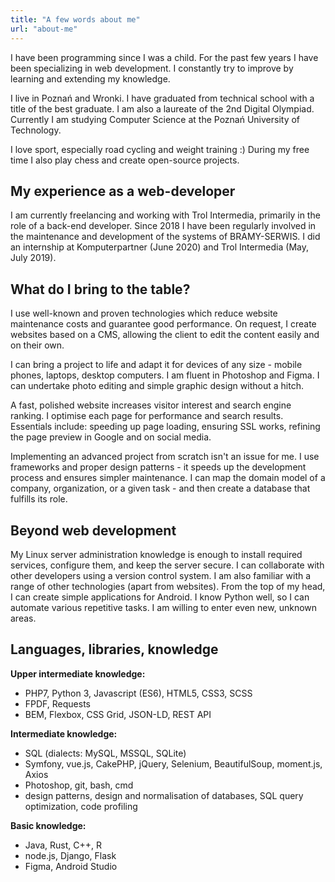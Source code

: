 ```yaml
---
title: "A few words about me"
url: "about-me"
---
```


I have been programming since I was a child. For the past few years I have been specializing in web development. I constantly try to improve by learning and extending my knowledge.

I live in Poznań and Wronki. I have graduated from technical school with a title of the best graduate. I am also a laureate of the 2nd Digital Olympiad. Currently I am studying Computer Science at the Poznań University of Technology.

I love sport, especially road cycling and weight training :) During my free time I also play chess and create open-source projects.
<!--more-->

## My experience as a web-developer

I am currently freelancing and working with Trol Intermedia, primarily in the role of a back-end developer. Since 2018 I have been regularly involved in the maintenance and development of the systems of BRAMY-SERWIS. I did an internship at Komputerpartner (June 2020) and Trol Intermedia (May, July 2019). 

## What do I bring to the table?

I use well-known and proven technologies which reduce website maintenance costs and guarantee good performance. On request, I create websites based on a CMS, allowing the client to edit the content easily and on their own.

I can bring a project to life and adapt it for devices of any size - mobile phones, laptops, desktop computers. I am fluent in Photoshop and Figma. I can undertake photo editing and simple graphic design without a hitch.

A fast, polished website increases visitor interest and search engine ranking. I optimise each page for performance and search results. Essentials include: speeding up page loading, ensuring SSL works, refining the page preview in Google and on social media. 

Implementing an advanced project from scratch isn't an issue for me. I use frameworks and proper design patterns - it speeds up the development process and ensures simpler maintenance. I can map the domain model of a company, organization, or a given task - and then create a database that fulfills its role.

## Beyond web development

My Linux server administration knowledge is enough to install required services, configure them, and keep the server secure. I can collaborate with other developers using a version control system. I am also familiar with a range of other technologies (apart from websites). From the top of my head, I can create simple applications for Android. I know Python well, so I can automate various repetitive tasks. I am willing to enter even new, unknown areas.

## Languages, libraries, knowledge

**Upper intermediate knowledge:**  
- PHP7, Python 3, Javascript (ES6), HTML5, CSS3, SCSS  
- FPDF, Requests  
- BEM, Flexbox, CSS Grid, JSON-LD, REST API  

**Intermediate knowledge:**   
- SQL (dialects: MySQL, MSSQL, SQLite)  
- Symfony, vue.js, CakePHP, jQuery, Selenium, BeautifulSoup, moment.js, Axios  
- Photoshop, git, bash, cmd  
- design patterns, design and normalisation of databases, SQL query optimization, code profiling 

**Basic knowledge:**   
- Java, Rust, C++, R   
- node.js, Django, Flask  
- Figma, Android Studio  